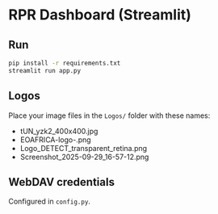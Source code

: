 
# RPR Dashboard (Streamlit)

## Run
```bash
pip install -r requirements.txt
streamlit run app.py
```

## Logos
Place your image files in the `Logos/` folder with these names:
- tUN_yzk2_400x400.jpg
- EOAFRICA-logo-.png
- Logo_DETECT_transparent_retina.png
- Screenshot_2025-09-29_16-57-12.png

## WebDAV credentials
Configured in `config.py`.
